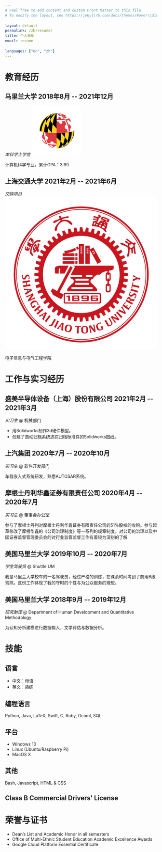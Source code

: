 ```yaml
---
# Feel free to add content and custom Front Matter to this file.
# To modify the layout, see https://jekyllrb.com/docs/themes/#overriding-theme-defaults

layout: default
permalink: /zh/resume/
title: 个人简历
email: resume

languages: ["en", "zh"]
---
```


# 教育经历

## 马里兰大学 <span class="right">2018年8月 -- 2021年12月</span>

*本科学士学位* <img class="logo" src="/assets/images/resume/umd_logo.png" alt="UMD Logo">

计算机科学专业。累计GPA：3.90

## 上海交通大学 <span class="right">2021年2月 -- 2021年6月</span>

*交换项目* <img class="logo" src="/assets/images/resume/sjtu_logo.png" alt="SJTU Logo">

电子信息与电气工程学院

# 工作与实习经历

## 盛美半导体设备（上海）股份有限公司 <span class="right">2021年2月 -- 2021年3月</span>

*实习生* @ 机械部门

- 用Solidworks制作3d硬件模型。
- 创建了自动归档系统追踪归档标准件的Solidworks图纸。

## 上汽集团 <span class="right">2020年7月 -- 2020年10月</span>

*实习生* @ 软件开发部门

车载嵌入式系统研发，熟悉AUTOSAR系统。

## 摩根士丹利华鑫证券有限责任公司 <span class="right">2020年4月 -- 2020年7月</span>

*实习生* @ 董事会办公室

参与了摩根士丹利对摩根士丹利华鑫证券有限责任公司的51%股权的收购。参与起草修改了摩根华鑫的《公司治理制度》等一系列的规章制度。对公司的治理以及中国证券监督管理委员会的对行业监管监督工作有着较为深刻的了解

## 美国马里兰大学 <span class="right">2019年10月 -- 2020年7月</span>

*学生驾驶员* @ Shuttle UM

我是马里兰大学校车的一名驾驶员，经过严格的训练，在课余时间考到了商用B级驾照。这份工作体现了我的守时的个性与为公众服务的理想。

## 美国马里兰大学 <span class="right">2018年9月 -- 2019年12月</span>

*研究助理* @ Department of Human Development and Quantitative Methodology

为认知分析建模进行数据输入，文学评估与数据分析。

# 技能

## 语言

- 中文：母语
- 英文：熟练

## 编程语言

Python, Java, LaTeX, Swift, C, Ruby, Ocaml, SQL

## 平台

- Windows 10
- Linux (Ubuntu/Raspberry Pi)
- MacOS X

## 其他

Bash, Javascript, HTML & CSS

## Class B Commercial Drivers' License

# 荣誉与证书

- Dean’s List and Academic Honor in all semesters
- Office of Multi-Ethnic Student Education Academic Excellence Awards
- Google Cloud Platform Essential Certificate